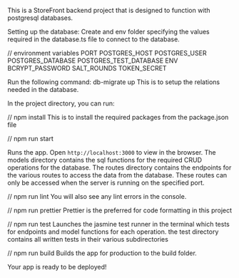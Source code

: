 This is a StoreFront backend project that is designed to function with postgresql databases.

Setting up the database:
Create and env folder specifying the values required in the database.ts file to connect to the database.

// environment variables
PORT
POSTGRES_HOST
POSTGRES_USER
POSTGRES_DATABASE
POSTGRES_TEST_DATABASE
ENV
BCRYPT_PASSWORD
SALT_ROUNDS
TOKEN_SECRET 


Run the following command: db-migrate up
This is to setup the relations needed in the database.

In the project directory, you can run:

// npm install
This is to install the required packages from the package.json file

// npm run start

Runs the app. Open `http://localhost:3000` to view in the browser.
The models directory contains the sql functions for the required CRUD operations for the database.
The routes directory contains the endpoints for the various routes to access the data from the database. These routes can only be accessed when the server is running on the specified port.

// npm run lint
You will also see any lint errors in the console.

// npm run prettier
Prettier is the preferred for code formatting in this project

// npm run test
Launches the jasmine test runner in the terminal which tests for endpoints and model functions for each operation.
the test directory contains all written tests in their various subdirectories

// npm run build
Builds the app for production to the build folder.

Your app is ready to be deployed!
